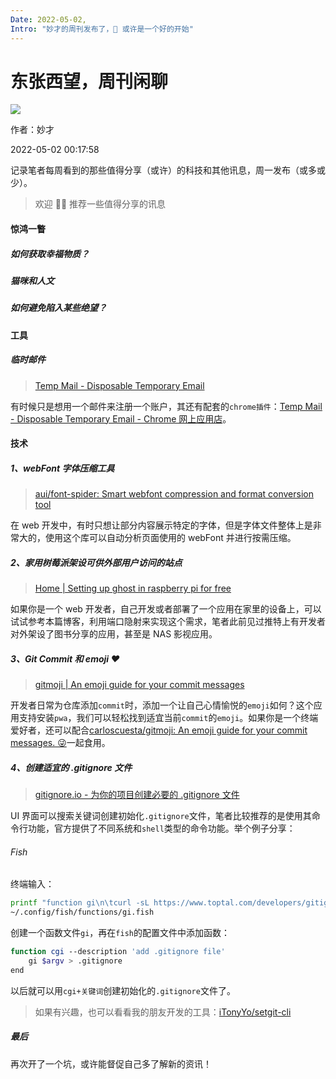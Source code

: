 ```yaml
---
Date: 2022-05-02,
Intro: "妙才的周刊发布了，🎉 或许是一个好的开始"
---
```


# 东张西望，周刊闲聊

![](https://images.unsplash.com/photo-1552313655-80e406e98dca?ixlib=rb-1.2.1&ixid=MnwxMjA3fDB8MHxwaG90by1wYWdlfHx8fGVufDB8fHx8&auto=format&fit=crop&w=2370&q=80)

作者：妙才

2022-05-02 00:17:58

记录笔者每周看到的那些值得分享（或许）的科技和其他讯息，周一发布（或多或少）。

> 欢迎 👏🏻 推荐一些值得分享的讯息

#### 惊鸿一瞥

##### 如何获取幸福物质？

##### 猫咪和人文

##### 如何避免陷入某些绝望？

#### 工具

##### 临时邮件

> [Temp Mail - Disposable Temporary Email](https://temp-mail.org/en/)

有时候只是想用一个邮件来注册一个账户，其还有配套的`chrome插件`：[Temp Mail - Disposable Temporary Email - Chrome 网上应用店](https://chrome.google.com/webstore/detail/temp-mail-disposable-temp/inojafojbhdpnehkhhfjalgjjobnhomj)。

#### 技术

##### 1、webFont 字体压缩工具

> [aui/font-spider: Smart webfont compression and format conversion tool](https://github.com/aui/font-spider)

在 web 开发中，有时只想让部分内容展示特定的字体，但是字体文件整体上是非常大的，使用这个库可以自动分析页面使用的 webFont 并进行按需压缩。

##### 2、家用树莓派架设可供外部用户访问的站点

> [Home | Setting up ghost in raspberry pi for free](https://viggy28.dev/article/setting-up-ghost-in-raspberry-pi-for-free/)

如果你是一个 web 开发者，自己开发或者部署了一个应用在家里的设备上，可以试试参考本篇博客，利用端口隐射来实现这个需求，笔者此前见过推特上有开发者对外架设了图书分享的应用，甚至是 NAS 影视应用。

##### 3、Git Commit 和 emoji ❤️

> [gitmoji | An emoji guide for your commit messages](https://gitmoji.dev/)

开发者日常为仓库添加`commit`时，添加一个让自己心情愉悦的`emoji`如何？这个应用支持安装`pwa`，我们可以轻松找到适宜当前`commit`的`emoji`。如果你是一个终端爱好者，还可以配合[carloscuesta/gitmoji: An emoji guide for your commit messages. 😜](https://github.com/carloscuesta/gitmoji)一起食用。

##### 4、创建适宜的 .gitignore 文件

> [gitignore.io - 为你的项目创建必要的 .gitignore 文件](https://www.toptal.com/developers/gitignore)

UI 界面可以搜索关键词创建初始化`.gitignore`文件，笔者比较推荐的是使用其命令行功能，官方提供了不同系统和`shell`类型的命令功能。举个例子分享：

###### Fish

终端输入：

```bash
printf "function gi\n\tcurl -sL https://www.toptal.com/developers/gitignore/api/\$argv\nend\n" > \
~/.config/fish/functions/gi.fish
```

创建一个函数文件`gi`，再在`fish`的配置文件中添加函数：

```bash
function cgi --description 'add .gitignore file'
	gi $argv > .gitignore
end
```

以后就可以用`cgi+关键词`创建初始化的`.gitignore`文件了。

> 如果有兴趣，也可以看看我的朋友开发的工具：[iTonyYo/setgit-cli](https://github.com/iTonyYo/setgit-cli)

##### 最后

再次开了一个坑，或许能督促自己多了解新的资讯！
